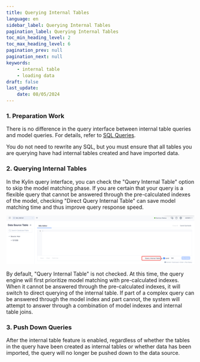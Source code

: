 ```yaml
---
title: Querying Internal Tables
language: en
sidebar_label: Querying Internal Tables
pagination_label: Querying Internal Tables
toc_min_heading_level: 2
toc_max_heading_level: 6
pagination_prev: null
pagination_next: null
keywords:
    - internal table
    - loading data
draft: false
last_update:
    date: 08/05/2024
---
```


### 1. Preparation Work

   There is no difference in the query interface between internal table queries and model queries. For details, refer to [SQL Queries](../query/intro.md).

   You do not need to rewrite any SQL, but you must ensure that all tables you are querying have had internal tables created and have imported data.

### 2. Querying Internal Tables

   In the Kylin query interface, you can check the "Query Internal Table" option to skip the model matching phase. If you are certain that your query is a flexible query that cannot be answered through the pre-calculated indexes of the model, checking "Direct Query Internal Table" can save model matching time and thus improve query response speed.

   ![](./images/query-directly.png)

   By default, "Query Internal Table" is not checked. At this time, the query engine will first prioritize model matching with pre-calculated indexes. When it cannot be answered through the pre-calculated indexes, it will switch to direct querying of the internal table.
   If part of a complex query can be answered through the model index and part cannot, the system will attempt to answer through a combination of model indexes and internal table joins.

### 3. Push Down Queries

   After the internal table feature is enabled, regardless of whether the tables in the query have been created as internal tables or whether data has been imported, the query will no longer be pushed down to the data source.
